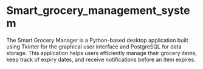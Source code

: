 # Smart_grocery_management_system
The Smart Grocery Manager is a Python-based desktop application built using Tkinter for the  graphical user interface and PostgreSQL for data storage. This application helps users efficiently  manage their grocery items, keep track of expiry dates, and receive notifications before an item  expires. 
